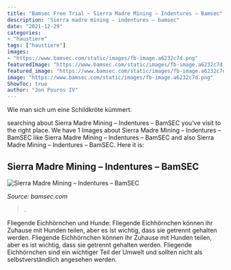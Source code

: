 ```yaml
---
title: "Bamsec Free Trial ~ Sierra Madre Mining – Indentures – Bamsec"
description: "Sierra madre mining – indentures – bamsec"
date: "2021-12-29"
categories:
- "haustiere"
tags: ["haustiere"]
images:
- "https://www.bamsec.com/static/images/fb-image.a6232c7d.png"
featuredImage: "https://www.bamsec.com/static/images/fb-image.a6232c7d.png"
featured_image: "https://www.bamsec.com/static/images/fb-image.a6232c7d.png"
image: "https://www.bamsec.com/static/images/fb-image.a6232c7d.png"
ShowToc: true
author: "Jon Pouros IV"
---
```



Wie man sich um eine Schildkröte kümmert.

	

		
searching about Sierra Madre Mining – Indentures – BamSEC you've visit to the right place. We have 1 Images about Sierra Madre Mining – Indentures – BamSEC like Sierra Madre Mining – Indentures – BamSEC and also Sierra Madre Mining – Indentures – BamSEC. Here it is:
		
    
## Sierra Madre Mining – Indentures – BamSEC

<img loading=lazy src="https://www.bamsec.com/static/images/fb-image.a6232c7d.png" onerror="this.onerror=null;this.src='https://tse3.mm.bing.net/th?id=OIP.piMsfZsNwEhkjH428NXytQHaD4&amp;pid=15.1';" alt="Sierra Madre Mining – Indentures – BamSEC">

_Source: bamsec.com_

>. 

	

Fliegende Eichhörnchen und Hunde: Fliegende Eichhörnchen können ihr Zuhause mit Hunden teilen, aber es ist wichtig, dass sie getrennt gehalten werden.
Fliegende Eichhörnchen können ihr Zuhause mit Hunden teilen, aber es ist wichtig, dass sie getrennt gehalten werden. Fliegende Eichhörnchen sind ein wichtiger Teil der Umwelt und sollten nicht als selbstverständlich angesehen werden.

